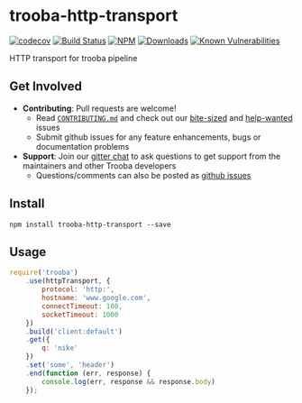# trooba-http-transport

[![codecov](https://codecov.io/gh/trooba/trooba-http-transport/branch/master/graph/badge.svg)](https://codecov.io/gh/trooba/trooba-http-transport)
[![Build Status](https://travis-ci.org/trooba/trooba-http-transport.svg?branch=master)](https://travis-ci.org/trooba/trooba-http-transport) [![NPM](https://img.shields.io/npm/v/trooba-http-transport.svg)](https://www.npmjs.com/package/trooba-http-transport)
[![Downloads](https://img.shields.io/npm/dm/trooba-http-transport.svg)](http://npm-stat.com/charts.html?package=trooba-http-transport)
[![Known Vulnerabilities](https://snyk.io/test/github/trooba/trooba-http-transport/badge.svg)](https://snyk.io/test/github/trooba/trooba-http-transport)

HTTP transport for trooba pipeline

## Get Involved

- **Contributing**: Pull requests are welcome!
    - Read [`CONTRIBUTING.md`](.github/CONTRIBUTING.md) and check out our [bite-sized](https://github.com/trooba/trooba-http-transport/issues?q=is%3Aissue+is%3Aopen+label%3Adifficulty%3Abite-sized) and [help-wanted](https://github.com/trooba/trooba-http-transport/issues?q=is%3Aissue+is%3Aopen+label%3Astatus%3Ahelp-wanted) issues
    - Submit github issues for any feature enhancements, bugs or documentation problems
- **Support**: Join our [gitter chat](https://gitter.im/trooba) to ask questions to get support from the maintainers and other Trooba developers
    - Questions/comments can also be posted as [github issues](https://github.com/trooba/trooba-http-transport/issues)

## Install

```
npm install trooba-http-transport --save
```

## Usage

```js
require('trooba')
    .use(httpTransport, {
        protocol: 'http:',
        hostname: 'www.google.com',
        connectTimeout: 100,
        socketTimeout: 1000
    })
    .build('client:default')
    .get({
        q: 'nike'
    })
    .set('some', 'header')
    .end(function (err, response) {
        console.log(err, response && response.body)
    });
```
